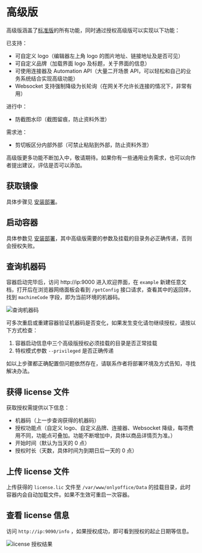 # 高级版

高级版涵盖了[标准版](./free.md)的所有功能，同时通过授权高级版可以实现以下功能：

已支持：    
- 可自定义 logo（编辑器左上角 logo 的图片地址、链接地址及是否可见）
- 可自定义品牌（加载界面 logo 及标题，关于界面的信息）
- 可使用连接器及 Automation API（大量二开场景 API，可以轻松和自己的业务系统结合实现高级功能）
- Websocket 支持强制降级为长轮询（在网关不允许长连接的情况下，非常有用）

进行中：    
- 防截图水印（截图留痕，防止资料外泄）    

需求池：    
- 剪切板区分内部外部（可禁止粘贴到外部，防止资料外泄）    

高级版更多功能不断加入中，敬请期待。如果你有一些通用业务需求，也可以向作者提出建议，评估是否可以添加。

## 获取镜像


具体步骤见 [安装部署](../install/docker.md)。

## 启动容器

具体参数见 [安装部署](../install/docker.md)，其中高级版需要的参数及挂载的目录务必正确传递，否则会授权失败。

## 查询机器码

容器启动完毕后，访问 http://ip:9000 进入欢迎界面，在 `example` 新建任意文档，打开后在浏览器网络面板会看到 `/getConfig` 接口请求，查看其中的返回体，找到 `machineCode` 字段，即为当前环境的机器码。

![查询机器码](/images/machineCode.png)

可多次重启或重建容器验证机器码是否变化，如果发生变化请勿继续授权，请按以下方式检查：

1. 容器启动信息中三个高级版授权必须挂载的目录是否正常挂载
2. 特权模式参数 `--privileged` 是否正确传递

如以上步骤都正确配置但问题依然存在，请联系作者将部署环境及方式告知，寻找解决办法。

## 获得 license 文件

获取授权需提供以下信息：

- 机器码（上一步查询获得的机器码）
- 授权功能点（自定义 logo、自定义品牌、连接器、Websocket 降级，每项费用不同，功能点可叠加。功能不断增加中，具体以商品详情页为准。）
- 开始时间（默认为当天的 0 点）
- 授权时长（天数，具体时间为到期日后一天的 0 点）

## 上传 license 文件

上传获得的 `license.lic` 文件至 `/var/www/onlyoffice/Data` 的挂载目录，此时容器内会自动加载文件。如果不生效可重启一次容器。

## 查看 license 信息

访问 `http://ip:9090/info` ，如果授权成功，即可看到授权的起止日期等信息。

![license 授权结果](/images/license.png)
